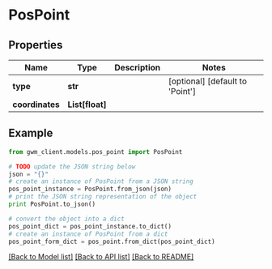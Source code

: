 # PosPoint


## Properties
Name | Type | Description | Notes
------------ | ------------- | ------------- | -------------
**type** | **str** |  | [optional] [default to 'Point']
**coordinates** | **List[float]** |  | 

## Example

```python
from gwm_client.models.pos_point import PosPoint

# TODO update the JSON string below
json = "{}"
# create an instance of PosPoint from a JSON string
pos_point_instance = PosPoint.from_json(json)
# print the JSON string representation of the object
print PosPoint.to_json()

# convert the object into a dict
pos_point_dict = pos_point_instance.to_dict()
# create an instance of PosPoint from a dict
pos_point_form_dict = pos_point.from_dict(pos_point_dict)
```
[[Back to Model list]](../README.md#documentation-for-models) [[Back to API list]](../README.md#documentation-for-api-endpoints) [[Back to README]](../README.md)


